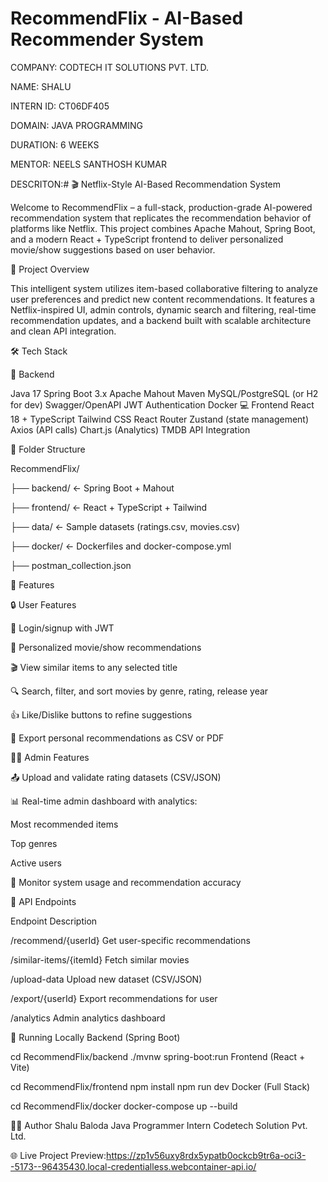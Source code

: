 # RecommendFlix - AI-Based Recommender System

COMPANY: CODTECH IT SOLUTIONS PVT. LTD.


NAME: SHALU


INTERN ID: CT06DF405


DOMAIN: JAVA PROGRAMMING


DURATION: 6 WEEKS


MENTOR: NEELS SANTHOSH KUMAR


DESCRITON:# 🎬 Netflix-Style AI-Based Recommendation System


Welcome to RecommendFlix – a full-stack, production-grade AI-powered recommendation system that replicates the recommendation behavior of platforms like Netflix. This project combines Apache Mahout, Spring Boot, and a modern React + TypeScript frontend to deliver personalized movie/show suggestions based on user behavior.

🚀 Project Overview

This intelligent system utilizes item-based collaborative filtering to analyze user preferences and predict new content recommendations. It features a Netflix-inspired UI, admin controls, dynamic search and filtering, real-time recommendation updates, and a backend built with scalable architecture and clean API integration.

🛠 Tech Stack

🔧 Backend

Java 17
Spring Boot 3.x
Apache Mahout
Maven
MySQL/PostgreSQL (or H2 for dev)
Swagger/OpenAPI
JWT Authentication
Docker
💻 Frontend
React 18 + TypeScript
Tailwind CSS
React Router
Zustand (state management)
Axios (API calls)
Chart.js (Analytics)
TMDB API Integration

📁 Folder Structure

RecommendFlix/

├── backend/ ← Spring Boot + Mahout

├── frontend/ ← React + TypeScript + Tailwind

├── data/ ← Sample datasets (ratings.csv, movies.csv)

├── docker/ ← Dockerfiles and docker-compose.yml

├── postman_collection.json


🌟 Features


🔒 User Features


🔐 Login/signup with JWT


🎯 Personalized movie/show recommendations


🎬 View similar items to any selected title


🔍 Search, filter, and sort movies by genre, rating, release year


👍 Like/Dislike buttons to refine suggestions


📁 Export personal recommendations as CSV or PDF


🧑‍💼 Admin Features


📤 Upload and validate rating datasets (CSV/JSON)


📊 Real-time admin dashboard with analytics:


Most recommended items


Top genres


Active users


🔧 Monitor system usage and recommendation accuracy


📡 API Endpoints


Endpoint	Description


/recommend/{userId}	Get user-specific recommendations


/similar-items/{itemId}	Fetch similar movies


/upload-data	Upload new dataset (CSV/JSON)


/export/{userId}	Export recommendations for user


/analytics	Admin analytics dashboard


🧪 Running Locally Backend (Spring Boot)


cd RecommendFlix/backend ./mvnw spring-boot:run Frontend (React + Vite)


cd RecommendFlix/frontend npm install npm run dev Docker (Full Stack)


cd RecommendFlix/docker docker-compose up --build


🧑‍💻 Author Shalu Baloda Java Programmer Intern Codetech Solution Pvt. Ltd.


🌐 Live Project Preview:https://zp1v56uxy8rdx5ypatb0ockcb9tr6a-oci3--5173--96435430.local-credentialless.webcontainer-api.io/
